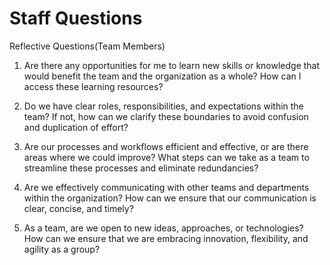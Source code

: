 # Staff Questions
Reflective Questions(Team Members) 

1. Are there any opportunities for me to learn new skills or knowledge
that would benefit the team and the organization as a whole? How can I
access these learning resources?

2. Do we have clear roles, responsibilities, and expectations within the
team? If not, how can we clarify these boundaries to avoid confusion and
duplication of effort?

3. Are our processes and workflows efficient and effective, or are there
areas where we could improve? What steps can we take as a team to
streamline these processes and eliminate redundancies?

4. Are we effectively communicating with other teams and departments
within the organization? How can we ensure that our communication is
clear, concise, and timely?

5. As a team, are we open to new ideas, approaches, or technologies? How
can we ensure that we are embracing innovation, flexibility, and agility
as a group?